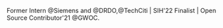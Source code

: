 Former Intern @Siemens and @DRDO,@TechCiti | SIH'22 Finalist | Open Source Contributor'21 @GWOC. 


<!---
monalsingh10/monalsingh10 is a ✨ special ✨ repository because its `README.md` (this file) appears on your GitHub profile.
You can click the Preview link to take a look at your changes.
--->
